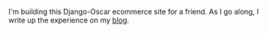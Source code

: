 I'm building this Django-Oscar ecommerce site for a friend. As I go along, I write up the experience on my [blog](https://notathoughtexperiment.me/django-oscar/).